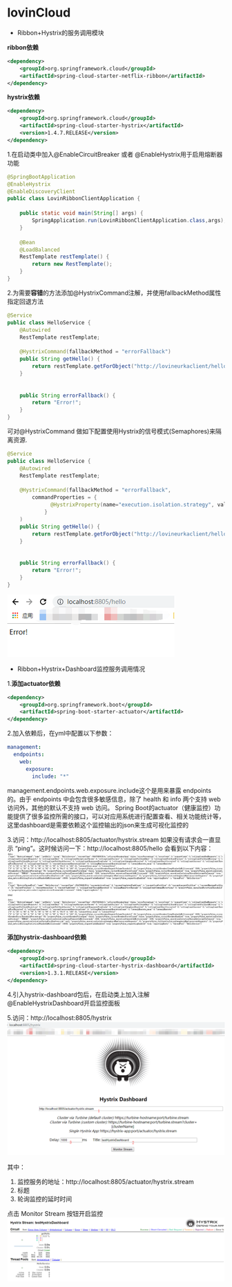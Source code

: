 # lovinCloud 

* Ribbon+Hystrix的服务调用模块

**ribbon依赖**
```xml
<dependency>
    <groupId>org.springframework.cloud</groupId>
    <artifactId>spring-cloud-starter-netflix-ribbon</artifactId>
</dependency>       
```
**hystrix依赖**
```xml
<dependency>
    <groupId>org.springframework.cloud</groupId>
    <artifactId>spring-cloud-starter-hystrix</artifactId>
    <version>1.4.7.RELEASE</version>
</dependency>
```
1.在启动类中加入@EnableCircuitBreaker 或者 @EnableHystrix用于启用熔断器功能
```java
@SpringBootApplication
@EnableHystrix
@EnableDiscoveryClient
public class LovinRibbonClientApplication {

    public static void main(String[] args) {
        SpringApplication.run(LovinRibbonClientApplication.class,args);
    }

    @Bean
    @LoadBalanced
    RestTemplate restTemplate() {
        return new RestTemplate();
    }
}
```
2.为需要**容错**的方法添加@HystrixCommand注解，并使用fallbackMethod属性指定回退方法
```java
@Service
public class HelloService {
    @Autowired
    RestTemplate restTemplate;

    @HystrixCommand(fallbackMethod = "errorFallback")
    public String getHello() {
        return restTemplate.getForObject("http://lovineurkaclient/hello",String.class);
    }


    public String errorFallback() {
        return "Error!";
    }
}
```

可对@HystrixCommand 做如下配置使用Hystrix的信号模式(Semaphores)来隔离资源.

```java
@Service
public class HelloService {
    @Autowired
    RestTemplate restTemplate;

    @HystrixCommand(fallbackMethod = "errorFallback", 
        commandProperties = {
              @HystrixProperty(name="execution.isolation.strategy", value="SEMAPHORE")
            }
    )
    public String getHello() {
        return restTemplate.getForObject("http://lovineurkaclient/hello",String.class);
    }


    public String errorFallback() {
        return "Error!";
    }
}
```


![1](images/hystrix.png)

* Ribbon+Hystrix+Dashboard监控服务调用情况

1.**添加actuator依赖**
```xml
<dependency>
    <groupId>org.springframework.boot</groupId>
    <artifactId>spring-boot-starter-actuator</artifactId>
</dependency>
```
2.加入依赖后，在yml中配置以下参数：
```yaml
management:
  endpoints:
    web:
      exposure:
        include: "*"
```
management.endpoints.web.exposure.include这个是用来暴露 endpoints 的。由于 endpoints 中会包含很多敏感信息，除了 health 和 info 两个支持 web 访问外，其他的默认不支持 web 访问。
Spring Boot的actuator（健康监控）功能提供了很多监控所需的接口，可以对应用系统进行配置查看、相关功能统计等，这里dashboard是需要依赖这个监控输出的json来生成可视化监控的

3.访问：http://localhost:8805/actuator/hystrix.stream
如果没有请求会一直显示 “ping”。这时候访问一下：http://localhost:8805/hello
会看到以下内容：
![1](images/2.png)


**添加hystrix-dashboard依赖**
```xml
<dependency>
    <groupId>org.springframework.cloud</groupId>
    <artifactId>spring-cloud-starter-hystrix-dashboard</artifactId>
    <version>1.3.1.RELEASE</version>
</dependency>
```
4.引入hystrix-dashboard包后，在启动类上加入注解@EnableHystrixDashboard开启监控面板

5.访问：http://localhost:8805/hystrix
![1](images/3.png)

其中：
   1. 监控服务的地址：http://localhost:8805/actuator/hystrix.stream
   2. 标题
   3. 轮询监控的延时时间

点击 Monitor Stream 按钮开启监控
![1](images/dashboard.png)


